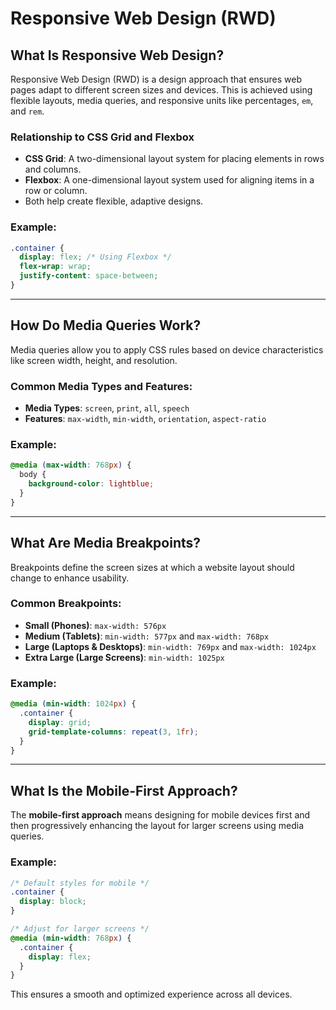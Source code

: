 # Responsive Web Design (RWD)

## What Is Responsive Web Design?
Responsive Web Design (RWD) is a design approach that ensures web pages adapt to different screen sizes and devices. This is achieved using flexible layouts, media queries, and responsive units like percentages, `em`, and `rem`.

### Relationship to CSS Grid and Flexbox
- **CSS Grid**: A two-dimensional layout system for placing elements in rows and columns.
- **Flexbox**: A one-dimensional layout system used for aligning items in a row or column.
- Both help create flexible, adaptive designs.

### Example:
```css
.container {
  display: flex; /* Using Flexbox */
  flex-wrap: wrap;
  justify-content: space-between;
}
```

---

## How Do Media Queries Work?
Media queries allow you to apply CSS rules based on device characteristics like screen width, height, and resolution.

### Common Media Types and Features:
- **Media Types**: `screen`, `print`, `all`, `speech`
- **Features**: `max-width`, `min-width`, `orientation`, `aspect-ratio`

### Example:
```css
@media (max-width: 768px) {
  body {
    background-color: lightblue;
  }
}
```

---

## What Are Media Breakpoints?
Breakpoints define the screen sizes at which a website layout should change to enhance usability.

### Common Breakpoints:
- **Small (Phones)**: `max-width: 576px`
- **Medium (Tablets)**: `min-width: 577px` and `max-width: 768px`
- **Large (Laptops & Desktops)**: `min-width: 769px` and `max-width: 1024px`
- **Extra Large (Large Screens)**: `min-width: 1025px`

### Example:
```css
@media (min-width: 1024px) {
  .container {
    display: grid;
    grid-template-columns: repeat(3, 1fr);
  }
}
```

---

## What Is the Mobile-First Approach?
The **mobile-first approach** means designing for mobile devices first and then progressively enhancing the layout for larger screens using media queries.

### Example:
```css
/* Default styles for mobile */
.container {
  display: block;
}

/* Adjust for larger screens */
@media (min-width: 768px) {
  .container {
    display: flex;
  }
}
```

This ensures a smooth and optimized experience across all devices.

